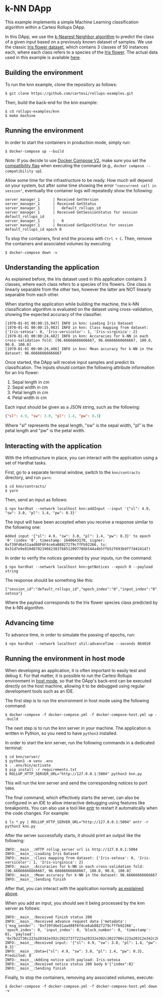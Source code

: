 # k-NN DApp

This example implements a simple Machine Learning classification algorithm within a Cartesi Rollups DApp.

In this DApp, we use the [k-Nearest Neighbor algorithm](https://en.wikipedia.org/wiki/K-nearest_neighbors_algorithm) to predict the class of a given input based on a previously known dataset of samples. We use the classic [Iris flower dataset](https://en.wikipedia.org/wiki/Iris_flower_data_set), which contains 3 classes of 50 instances each, where each class refers to a species of the [Iris flower](https://en.wikipedia.org/wiki/Iris_(plant)). The actual data used in this example is available [here](https://archive.ics.uci.edu/ml/datasets/iris).

## Building the environment

To run the knn example, clone the repository as follows:

```shell
$ git clone https://github.com/cartesi/rollups-examples.git
```

Then, build the back-end for the knn example:

```shell
$ cd rollups-examples/knn
$ make machine
```

## Running the environment

In order to start the containers in production mode, simply run:

```shell
$ docker-compose up --build
```

_Note:_ If you decide to use [Docker Compose V2](https://docs.docker.com/compose/cli-command/), make sure you set the [compatibility flag](https://docs.docker.com/compose/cli-command-compatibility/) when executing the command (e.g., `docker compose --compatibility up`).

Allow some time for the infrastructure to be ready.
How much will depend on your system, but after some time showing the error `"concurrent call in session"`, eventually the container logs will repeatedly show the following:

```shell
server_manager_1      | Received GetVersion
server_manager_1      | Received GetStatus
server_manager_1      |   default_rollups_id
server_manager_1      | Received GetSessionStatus for session default_rollups_id
server_manager_1      |   0
server_manager_1      | Received GetEpochStatus for session default_rollups_id epoch 0
```

To stop the containers, first end the process with `Ctrl + C`.
Then, remove the containers and associated volumes by executing:

```shell
$ docker-compose down -v
```

## Understanding the application

As explained before, the Iris dataset used in this application contains 3 classes, where each class refers to a species of Iris flowers. One class is linearly separable from the other two, however the latter are NOT linearly separable from each other.

When starting the application while building the machine, the k-NN classification algorithm is evaluated on the dataset using cross-validation, showing the expected accuracy of the classifier.

```log
[1970-01-01 00:00:15,947] INFO in knn: Loading Iris Dataset
[1970-01-01 00:00:15,983] INFO in knn: Class mapping from dataset: {'Iris-setosa': 0, 'Iris-versicolor': 1, 'Iris-virginica': 2}
[1970-01-01 00:00:24,482] INFO in knn: Accuracies for k-NN in each cross-validation fold: [96.66666666666667, 96.66666666666667, 100.0, 90.0, 100.0]
[1970-01-01 00:00:24,486] INFO in knn: Mean accuracy for k-NN in the dataset: 96.66666666666667
```

Once started, the DApp will receive input samples and predict its classification. The inputs should contain the following attribute information for an Iris flower:

1. Sepal length in cm
2. Sepal width in cm
3. Petal length in cm
4. Petal width in cm

Each input should be given as a JSON string, such as the following:
```json
{"sl": 4.9, "sw": 3.0, "pl": 1.4, "pw": 0.3}
```
Where "sl" represents the sepal length, "sw" is the sepal width, "pl" is the petal length and "pw" is the petal width.

## Interacting with the application

With the infrastructure in place, you can interact with the application using a set of Hardhat tasks.

First, go to a separate terminal window, switch to the `knn/contracts` directory, and run `yarn`:

```shell
$ cd knn/contracts/
$ yarn
```

Then, send an input as follows:

```shell
$ npx hardhat --network localhost knn:addInput --input '{"sl": 4.9, "sw": 3.0, "pl": 1.4, "pw": 0.3}'
```

The input will have been accepted when you receive a response similar to the following one:

```shell
Added input '{"sl": 4.9, "sw": 3.0, "pl": 1.4, "pw": 0.3}' to epoch '0' (index '0', timestamp: 1640643170, signer: 0xf39Fd6e51aad88F6F4ce6aB8827279cffFb92266, tx: 0x31d7e9e810d8702196623837b8512097786b544a4b5ffb52f693b9ff7d424147)
```

In order to verify the notices generated by your inputs, run the command:

```shell
$ npx hardhat --network localhost knn:getNotices --epoch 0 --payload string
```

The response should be something like this:

```shell
{"session_id":"default_rollups_id","epoch_index":"0","input_index":"0","notice_index":"0","payload":"Iris-setosa"}
```

Where the payload corresponds to the Iris flower species class predicted by the k-NN algorithm.

## Advancing time

To advance time, in order to simulate the passing of epochs, run:

```shell
$ npx hardhat --network localhost util:advanceTime --seconds 864010
```

## Running the environment in host mode

When developing an application, it is often important to easily test and debug it. For that matter, it is possible to run the Cartesi Rollups environment in [host mode](../README.md#host-mode), so that the DApp's back-end can be executed directly on the host machine, allowing it to be debugged using regular development tools such as an IDE.

The first step is to run the environment in host mode using the following command:

```shell
$ docker-compose -f docker-compose.yml -f docker-compose-host.yml up --build
```

The next step is to run the knn server in your machine. The application is written in Python, so you need to have `python3` installed.

In order to start the knn server, run the following commands in a dedicated terminal:

```shell
$ cd knn/server/
$ python3 -m venv .env
$ . .env/bin/activate
$ pip install -r requirements.txt
$ ROLLUP_HTTP_SERVER_URL="http://127.0.0.1:5004" python3 knn.py
```

This will run the knn server and send the corresponding notices to port `5004`.

The final command, which effectively starts the server, can also be configured in an IDE to allow interactive debugging using features like breakpoints.
You can also use a tool like [entr](https://eradman.com/entrproject/) to restart it automatically when the code changes. For example:

```shell
$ ls *.py | ROLLUP_HTTP_SERVER_URL="http://127.0.0.1:5004" entr -r python3 knn.py
```

After the server successfully starts, it should print an output like the following:

```log
INFO:__main__:HTTP rollup_server url is http://127.0.0.1:5004
INFO:__main__:Loading Iris Dataset
INFO:__main__:Class mapping from dataset: {'Iris-setosa': 0, 'Iris-versicolor': 1, 'Iris-virginica': 2}
INFO:__main__:Accuracies for k-NN in each cross-validation fold: [96.66666666666667, 96.66666666666667, 100.0, 90.0, 100.0]
INFO:__main__:Mean accuracy for k-NN in the dataset: 96.66666666666667
INFO:__main__:Sending finish
```

After that, you can interact with the application normally [as explained above](#interacting-with-the-application).

When you add an input, you should see it being processed by the knn server as follows:

```log
INFO:__main__:Received finish status 200
INFO:__main__:Received advance request data {'metadata': {'msg_sender': '0xf39fd6e51aad88f6f4ce6ab8827279cfffb92266', 'epoch_index': 0, 'input_index': 0, 'block_number': 0, 'timestamp': 0}, 'payload': '0x7b22736c223a20342e392c20227377223a20332e302c2022706c223a20312e342c20227077223a20302e337d'}
INFO:__main__:Received input: '{"sl": 4.9, "sw": 3.0, "pl": 1.4, "pw": 0.3}'
INFO:__main__:Data={"sl": 4.9, "sw": 3.0, "pl": 1.4, "pw": 0.3}, Predicted: 0
INFO:__main__:Adding notice with payload: Iris-setosa
INFO:__main__:Received notice status 200 body b'{"index":0}'
INFO:__main__:Sending finish
```

Finally, to stop the containers, removing any associated volumes, execute:

```shell
$ docker-compose -f docker-compose.yml -f docker-compose-host.yml down -v
```
